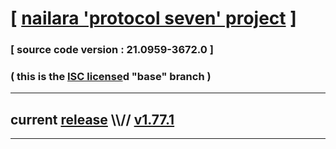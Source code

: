 
# [ [nailara 'protocol seven' project](http://nailara.network/) ]

### [ source code version : 21.0959-3672.0 ]

### ( this is the [ISC license](license)d "base" branch )
---
## current [release](https://github.com/taekiten/nailara/releases) \\\\// [v1.77.1](https://github.com/taekiten/nailara/releases/tag/v1.77.1)
---
